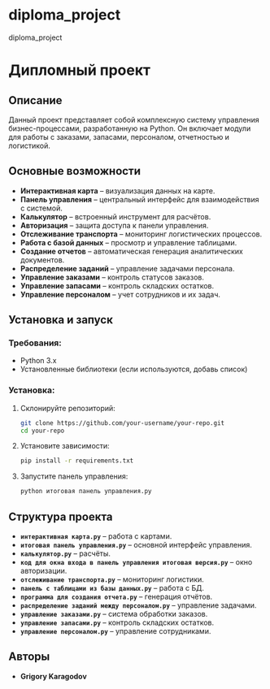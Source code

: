 # diploma_project
diploma_project
# Дипломный проект

## Описание
Данный проект представляет собой комплексную систему управления бизнес-процессами, разработанную на Python. Он включает модули для работы с заказами, запасами, персоналом, отчетностью и логистикой.

## Основные возможности
- **Интерактивная карта** – визуализация данных на карте.
- **Панель управления** – центральный интерфейс для взаимодействия с системой.
- **Калькулятор** – встроенный инструмент для расчётов.
- **Авторизация** – защита доступа к панели управления.
- **Отслеживание транспорта** – мониторинг логистических процессов.
- **Работа с базой данных** – просмотр и управление таблицами.
- **Создание отчетов** – автоматическая генерация аналитических документов.
- **Распределение заданий** – управление задачами персонала.
- **Управление заказами** – контроль статусов заказов.
- **Управление запасами** – контроль складских остатков.
- **Управление персоналом** – учет сотрудников и их задач.

## Установка и запуск
### Требования:
- Python 3.x
- Установленные библиотеки (если используются, добавь список)

### Установка:
1. Склонируйте репозиторий:
   ```bash
   git clone https://github.com/your-username/your-repo.git
   cd your-repo
   ```
2. Установите зависимости:
   ```bash
   pip install -r requirements.txt
   ```
3. Запустите панель управления:
   ```bash
   python итоговая панель управления.py
   ```

## Структура проекта
- **`интерактивная карта.py`** – работа с картами.
- **`итоговая панель управления.py`** – основной интерфейс управления.
- **`калькулятор.py`** – расчёты.
- **`код для окна входа в панель управления итоговая версия.py`** – окно авторизации.
- **`отслеживание транспорта.py`** – мониторинг логистики.
- **`панель с таблицами из базы данных.py`** – работа с БД.
- **`программа для создания отчета.py`** – генерация отчётов.
- **`распределение заданий между персоналом.py`** – управление задачами.
- **`управление заказами.py`** – система обработки заказов.
- **`управление запасами.py`** – контроль складских остатков.
- **`управление персоналом.py`** – управление сотрудниками.

## Авторы
- **Grigory Karagodov** 



